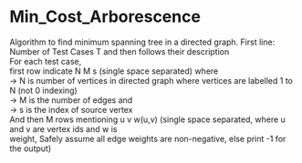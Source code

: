 # Min_Cost_Arborescence
Algorithm to find minimum spanning tree in a directed graph.
First line: Number of Test Cases T and then follows their description <br/>
For each test case, <br/>
first row indicate N M s (single space separated) where <br/>
-> N is number of vertices in directed graph where vertices are labelled 1 to N (not 0 indexing) <br/>
-> M is the number of edges and <br/>
-> s is the index of source vertex <br/>
And then M rows mentioning u v w(u,v) (single space separated, where u and v are vertex ids and w is <br/>
weight, Safely assume all edge weights are non-negative, else print -1 for the output)
